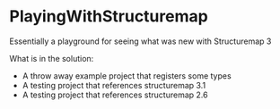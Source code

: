 # PlayingWithStructuremap

Essentially a playground for seeing what was new with Structuremap 3

What is in the solution:
- A throw away example project that registers some types
- A testing project that references structuremap 3.1
- A testing project that references structuremap 2.6
